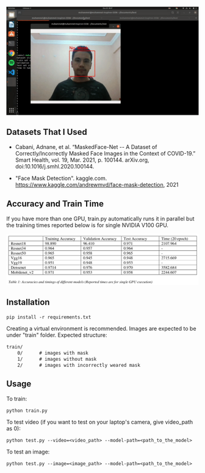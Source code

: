 ![Mask Gif](COVID_Mask_Detection.gif)

## Datasets That I Used
* Cabani, Adnane, et al. “MaskedFace-Net -- A Dataset of Correctly/Incorrectly Masked Face Images in the Context of COVID-19.” Smart Health, vol. 19, Mar. 2021, p. 100144. arXiv.org, doi:10.1016/j.smhl.2020.100144.

* "Face Mask Detection". kaggle.com. https://www.kaggle.com/andrewmvd/face-mask-detection,
2021

## Accuracy and Train Time

If you have more than one GPU, train.py automatically runs it in parallel but the training times reported below is for single NVIDIA V100 GPU.

![Accuracy and Train Time](accuracies.png)

## Installation

```
pip install -r requirements.txt
```

Creating a virtual environment is recommended. Images are expected to be under "train" folder. Expected structure:

```
train/
    0/      # images with mask
    1/      # images without mask
    2/      # images with incorrectly weared mask
```

## Usage

To train:

```
python train.py
```

To test video (if you want to test on your laptop's camera, give video_path as 0):

```
python test.py --video=<video_path> --model-path=<path_to_the_model>
```

To test an image:

```
python test.py --image=<image_path> --model-path=<path_to_the_model>
```